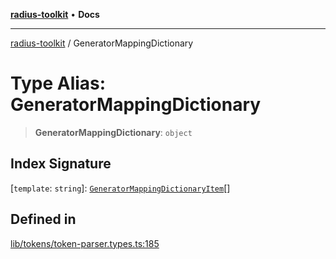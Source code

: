 [**radius-toolkit**](../README.md) • **Docs**

***

[radius-toolkit](../globals.md) / GeneratorMappingDictionary

# Type Alias: GeneratorMappingDictionary

> **GeneratorMappingDictionary**: `object`

## Index Signature

 \[`template`: `string`\]: [`GeneratorMappingDictionaryItem`](GeneratorMappingDictionaryItem.md)[]

## Defined in

[lib/tokens/token-parser.types.ts:185](https://github.com/rangle/radius-token-tango/blob/0fa25351e79af51a833bcebadbd83e27a9791a4f/packages/radius-toolkit/src/lib/tokens/token-parser.types.ts#L185)
